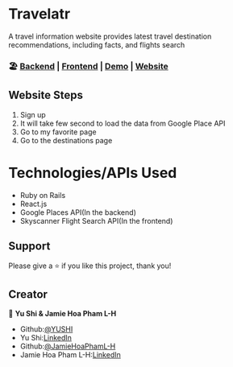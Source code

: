 # Travelatr 

A travel information website provides latest travel destination recommendations, including facts, and flights search

### 🏖️ [Backend](https://github.com/jpham1109/Travelatr-Backend) | [Frontend](https://github.com/yushi1007/Travelatr-Frontend) | [Demo](https://www.loom.com/share/d988149f565c404bbc4f93fae8b5c976) | [Website](https://travelatr.netlify.app/)

## Website Steps 

1. Sign up
2. It will take few second to load the data from Google Place API
3. Go to my favorite page
4. Go to the destinations page 

# Technologies/APIs Used

- Ruby on Rails
- React.js
- Google Places API(In the backend)
- Skyscanner Flight Search API(In the frontend)

## Support

Please give a ⭐️ if you like this project, thank you!

## Creator

👤 **Yu Shi & Jamie Hoa Pham L-H**

- Github:[@YUSHI](https://github.com/yushi1007) 
- Yu Shi:[LinkedIn](https://www.linkedin.com/in/yushi95/)
- Github:[@JamieHoaPhamL-H](https://github.com/jpham1109) 
- Jamie Hoa Pham L-H:[LinkedIn](https://www.linkedin.com/in/jamie-lawrence-hurt-ba3b341ab/)


